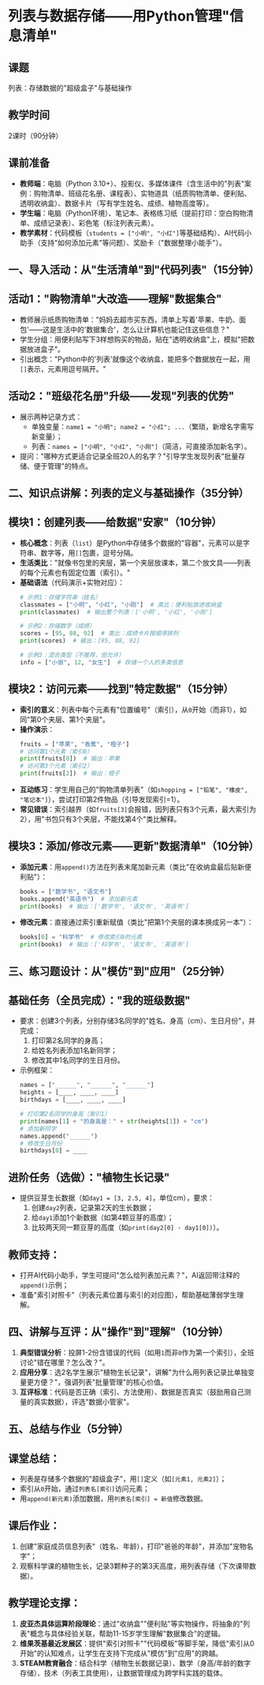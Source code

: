 # 列表与数据存储——用Python管理"信息清单"  


## 课题  
列表：存储数据的"超级盒子"与基础操作  


## 教学时间  
2课时（90分钟）  


## 课前准备  
- **教师端**：电脑（Python 3.10+）、投影仪、多媒体课件（含生活中的"列表"案例：购物清单、班级花名册、课程表）、实物道具（纸质购物清单、便利贴、透明收纳盒）、数据卡片（写有学生姓名、成绩、植物高度等）。  
- **学生端**：电脑（Python环境）、笔记本、表格练习纸（提前打印：空白购物清单、成绩记录表）、彩色笔（标注列表元素）。  
- **教学素材**：代码模板（`students = ["小明", "小红"]`等基础结构）、AI代码小助手（支持"如何添加元素"等问题）、奖励卡（"数据整理小能手"）。  


## 一、导入活动：从"生活清单"到"代码列表"（15分钟）  
## 活动1："购物清单"大改造——理解"数据集合"  
- 教师展示纸质购物清单："妈妈去超市买东西，清单上写着'苹果、牛奶、面包'——这是生活中的'数据集合'，怎么让计算机也能记住这些信息？"  
- 学生分组：用便利贴写下3样想购买的物品，贴在"透明收纳盒"上，模拟"把数据放进盒子"。  
- 引出概念："Python中的'列表'就像这个收纳盒，能把多个数据放在一起，用`[]`表示，元素用逗号隔开。"  

## 活动2："班级花名册"升级——发现"列表的优势"  
- 展示两种记录方式：  
  - 单独变量：`name1 = "小明"; name2 = "小红"; ...`（繁琐，新增名字需写新变量）；  
  - 列表：`names = ["小明", "小红", "小刚"]`（简洁，可直接添加新名字）。  
- 提问："哪种方式更适合记录全班20人的名字？"引导学生发现列表"批量存储、便于管理"的特点。  


## 二、知识点讲解：列表的定义与基础操作（35分钟）  
## 模块1：创建列表——给数据"安家"（10分钟）  
- **核心概念**：列表（`list`）是Python中存储多个数据的"容器"，元素可以是字符串、数字等，用`[]`包裹，逗号分隔。  
- **生活类比**："就像书包里的夹层，第一个夹层放课本，第二个放文具——列表的每个元素也有固定位置（索引）。"  
- **基础语法**（代码演示+实物对应）：  
  ```python
  # 示例1：存储字符串（姓名）
  classmates = ["小明", "小红", "小刚"]  # 类比：便利贴放进收纳盒
  print(classmates)  # 输出整个列表：['小明', '小红', '小刚']

  # 示例2：存储数字（成绩）
  scores = [95, 88, 92]  # 类比：成绩卡片按顺序排列
  print(scores)  # 输出：[95, 88, 92]

  # 示例3：混合类型（不推荐，但允许）
  info = ["小丽", 12, "女生"]  # 存储一个人的多类信息
  ```  

## 模块2：访问元素——找到"特定数据"（15分钟）  
- **索引的意义**：列表中每个元素有"位置编号"（索引），从`0`开始（而非1），如同"第0个夹层、第1个夹层"。  
- **操作演示**：  
  ```python
  fruits = ["苹果", "香蕉", "橙子"]
  # 访问第1个元素（索引0）
  print(fruits[0])  # 输出：苹果
  # 访问第3个元素（索引2）
  print(fruits[2])  # 输出：橙子
  ```  
- **互动练习**：学生用自己的"购物清单列表"（如`shopping = ["铅笔", "橡皮", "笔记本"]`），尝试打印第2件物品（引导发现索引=1）。  
- **常见错误**：索引越界（如`fruits[3]`会报错，因列表只有3个元素，最大索引为2），用"书包只有3个夹层，不能找第4个"类比解释。  

## 模块3：添加/修改元素——更新"数据清单"（10分钟）  
- **添加元素**：用`append()`方法在列表末尾加新元素（类比"在收纳盒最后贴新便利贴"）：  
  ```python
  books = ["数学书", "语文书"]
  books.append("英语书")  # 添加新元素
  print(books)  # 输出：['数学书', '语文书', '英语书']
  ```  
- **修改元素**：直接通过索引重新赋值（类比"把第1个夹层的课本换成另一本"）：  
  ```python
  books[0] = "科学书"  # 修改索引0的元素
  print(books)  # 输出：['科学书', '语文书', '英语书']
  ```  


## 三、练习题设计：从"模仿"到"应用"（25分钟）  
## 基础任务（全员完成）："我的班级数据"  
- 要求：创建3个列表，分别存储3名同学的"姓名、身高（cm）、生日月份"，并完成：  
  1. 打印第2名同学的身高；  
  2. 给姓名列表添加1名新同学；  
  3. 修改其中1名同学的生日月份。  
- 示例框架：  
  ```python
  names = ["______", "______", "______"]
  heights = [____, ____, ____]
  birthdays = [____, ____, ____]

  # 打印第2名同学的身高（索引1）
  print(names[1] + "的身高是：" + str(heights[1]) + "cm")
  # 添加新同学
  names.append("______")
  # 修改生日月份
  birthdays[0] = ____
  ```  

## 进阶任务（选做）："植物生长记录"  
- 提供豆芽生长数据（如`day1 = [3, 2.5, 4]`，单位cm），要求：  
  1. 创建`day2`列表，记录第2天的生长数据；  
  2. 给`day1`添加1个新数据（如第4颗豆芽的高度）；  
  3. 比较两天同一颗豆芽的高度（如`print(day2[0] - day1[0])`）。  

## 教师支持：  
- 打开AI代码小助手，学生可提问"怎么给列表加元素？"，AI返回带注释的`append()`示例；  
- 准备"索引对照卡"（列表元素位置与索引的对应图），帮助基础薄弱学生理解。  


## 四、讲解与互评：从"操作"到"理解"（10分钟）  
1. **典型错误分析**：投屏1-2份含错误的代码（如用`1`而非`0`作为第一个索引），全班讨论"错在哪里？怎么改？"。  
2. **应用分享**：选2名学生展示"植物生长记录"，讲解"为什么用列表记录比单独变量更方便？"，强调列表"批量管理"的核心价值。  
3. **互评标准**：代码是否正确（索引、方法使用）、数据是否真实（鼓励用自己测量的真实数据），评选"数据小管家"。  


## 五、总结与作业（5分钟）  
## 课堂总结：  
- 列表是存储多个数据的"超级盒子"，用`[]`定义（如`[元素1, 元素2]`）；  
- 索引从`0`开始，通过`列表名[索引]`访问元素；  
- 用`append(新元素)`添加数据，用`列表名[索引] = 新值`修改数据。  

## 课后作业：  
1. 创建"家庭成员信息列表"（姓名、年龄），打印"爸爸的年龄"，并添加"宠物名字"；  
2. 观察科学课的植物生长，记录3颗种子的第3天高度，用列表存储（下次课带数据）。  


## 教学理论支撑：  
1. **皮亚杰具体运算阶段理论**：通过"收纳盒""便利贴"等实物操作，将抽象的"列表"概念与具体经验关联，帮助11-15岁学生理解"数据集合"的逻辑。  
2. **维果茨基最近发展区**：提供"索引对照卡""代码模板"等脚手架，降低"索引从0开始"的认知难点，让学生在支持下完成从"模仿"到"应用"的跨越。  
3. **STEAM教育融合**：结合科学（植物生长数据记录）、数学（身高/年龄的数字存储）、技术（列表工具使用），让数据管理成为跨学科实践的载体。  
